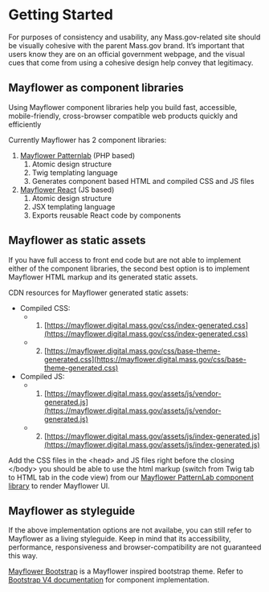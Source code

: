 # Getting Started

For purposes of consistency and usability, any Mass.gov-related site should be visually cohesive with the parent Mass.gov brand. It’s important that users know they are on an official government webpage, and the visual cues that come from using a cohesive design help convey that legitimacy.

## Mayflower as component libraries

Using Mayflower component libraries help you build fast, accessible, mobile-friendly, cross-browser compatible web products quickly and efficiently

Currently Mayflower has 2 component libraries:

1. [Mayflower Patternlab](mayflower-patternlab.md) \(PHP based\)
   1. Atomic design structure
   2. Twig templating language
   3. Generates component based HTML and compiled CSS and JS files
2. [Mayflower React](mayflower-react.md) \(JS based\)
   1. Atomic design structure
   2. JSX templating language
   3. Exports reusable React code by components



## Mayflower as static assets

If you have full access to front end code but are not able to implement either of the component libraries, the second best option is to implement Mayflower HTML markup and its generated static assets.

CDN resources for Mayflower generated static assets:

* Compiled CSS: 
  * 1. [https://mayflower.digital.mass.gov/css/index-generated.css](https://mayflower.digital.mass.gov/css/index-generated.css)
  * 2. [https://mayflower.digital.mass.gov/css/base-theme-generated.css](https://mayflower.digital.mass.gov/css/base-theme-generated.css)
* Compiled JS:
  * 1. [https://mayflower.digital.mass.gov/assets/js/vendor-generated.js](https://mayflower.digital.mass.gov/assets/js/vendor-generated.js)
  * 2. [https://mayflower.digital.mass.gov/assets/js/index-generated.js](https://mayflower.digital.mass.gov/assets/js/index-generated.js) 

  
Add the CSS files in the &lt;head&gt; and JS files right before the closing &lt;/body&gt; you should be able to use the html markup \(switch from Twig tab to HTML tab in the code view\) from our [Mayflower PatternLab component library](https://mayflower.digital.mass.gov/?view=c) to render Mayflower UI.

## Mayflower as styleguide

If the above implementation options are not availabe, you can still refer to Mayflower as a living styleguide. Keep in mind that its accessibility, performance, responsiveness and browser-compatibility are not guaranteed this way. 

[Mayflower Bootstrap](mayflower-bootstrap.md) is a Mayflower inspired bootstrap theme. Refer to [Bootstrap V4 documentation](http://getbootstrap.com/docs/4.1/components/alerts/) for component implementation.

